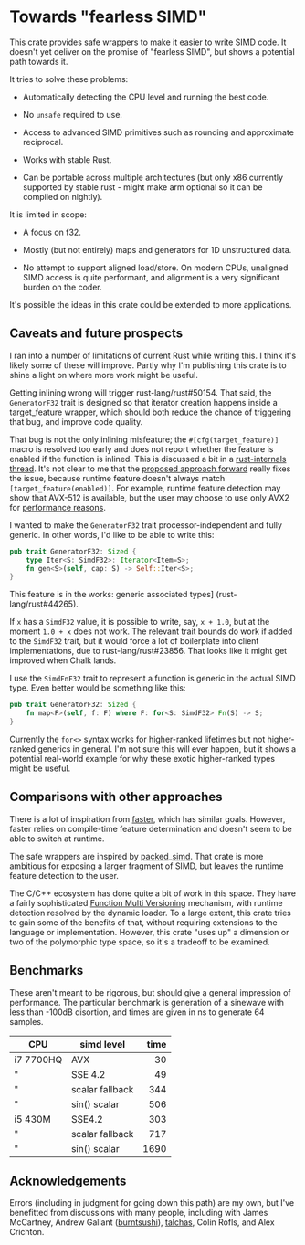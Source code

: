 # Towards "fearless SIMD"

This crate provides safe wrappers to make it easier to write SIMD code. It doesn't yet deliver on the promise of "fearless SIMD", but shows a potential path towards it.

It tries to solve these problems:

* Automatically detecting the CPU level and running the best code.

* No `unsafe` required to use.

* Access to advanced SIMD primitives such as rounding and approximate reciprocal.

* Works with stable Rust.

* Can be portable across multiple architectures (but only x86 currently supported by stable rust - might make arm optional so it can be compiled on nightly).

It is limited in scope:

* A focus on f32.

* Mostly (but not entirely) maps and generators for 1D unstructured data.

* No attempt to support aligned load/store. On modern CPUs, unaligned SIMD access is quite performant, and alignment is a very significant burden on the coder.

It's possible the ideas in this crate could be extended to more applications.

## Caveats and future prospects

I ran into a number of limitations of current Rust while writing this. I think it's likely some of these will improve. Partly why I'm publishing this crate is to shine a light on where more work might be useful.

Getting inlining wrong will trigger rust-lang/rust#50154. That said, the `GeneratorF32` trait is designed so that iterator creation happens inside a target_feature wrapper, which should both reduce the chance of triggering that bug, and improve code quality.

That bug is not the only inlining misfeature; the `#[cfg(target_feature)]` macro is resolved too early and does not report whether the feature is enabled if the function is inlined. This is discussed a bit in a [rust-internals thread](https://internals.rust-lang.org/t/packed-simd-cfg-target-feature-does-not-play-well-with-target-feature/8115). It's not clear to me that the [proposed approach forward](https://internals.rust-lang.org/t/using-run-time-feature-detection-in-core/8419) really fixes the issue, because runtime feature doesn't always match `[target_feature(enabled)]`. For example, runtime feature detection may show that AVX-512 is available, but the user may choose to use only AVX2 for [performance reasons](https://lemire.me/blog/2018/09/07/avx-512-when-and-how-to-use-these-new-instructions/).

I wanted to make the `GeneratorF32` trait processor-independent and fully generic. In other words, I'd like to be able to write this:

```rust
pub trait GeneratorF32: Sized {
    type Iter<S: SimdF32>: Iterator<Item=S>;
    fn gen<S>(self, cap: S) -> Self::Iter<S>;
}
```
This feature is in the works: generic associated types] (rust-lang/rust#44265).

If `x` has a `SimdF32` value, it is possible to write, say, `x + 1.0`, but at the moment `1.0 + x` does not work. The relevant trait bounds do work if added to the `SimdF32` trait, but it would force a lot of boilerplate into client implementations, due to rust-lang/rust#23856. That looks like it might get improved when Chalk lands.

I use the `SimdFnF32` trait to represent a function is generic in the actual SIMD type. Even better would be something like this:

```rust
pub trait GeneratorF32: Sized {
    fn map<F>(self, f: F) where F: for<S: SimdF32> Fn(S) -> S;
}
```

Currently the `for<>` syntax works for higher-ranked lifetimes but not higher-ranked generics in general. I'm not sure this will ever happen, but it shows a potential real-world example for why these exotic higher-ranked types might be useful.

## Comparisons with other approaches

There is a lot of inspiration from [faster], which has similar goals. However, faster relies on compile-time feature determination and doesn't seem to be able to switch at runtime.

The safe wrappers are inspired by [packed_simd]. That crate is more ambitious for exposing a larger fragment of SIMD, but leaves the runtime feature detection to the user.

The C/C++ ecosystem has done quite a bit of work in this space. They have a fairly sophisticated [Function Multi Versioning](https://lwn.net/Articles/691932/) mechanism, with runtime detection resolved by the dynamic loader. To a large extent, this crate tries to gain some of the benefits of that, without requiring extensions to the language or implementation. However, this crate "uses up" a dimension or two of the polymorphic type space, so it's a tradeoff to be examined.

## Benchmarks

These aren't meant to be rigorous, but should give a general impression of performance. The particular benchmark is generation of a sinewave with less than -100dB disortion, and times are given in ns to generate 64 samples.

| CPU       | simd level      | time  |
| --------- | --------------- | ----: |
| i7 7700HQ | AVX             |   30  |
| "         | SSE 4.2         |   49  |
| "         | scalar fallback |  344  |
| "         | sin() scalar    |  506  |
| i5 430M   | SSE4.2          |  303  |
| "         | scalar fallback |  717  |
| "         | sin() scalar    | 1690  |

## Acknowledgements

Errors (including in judgment for going down this path) are my own, but I've benefitted from discussions with many people, including with James McCartney, Andrew Gallant ([burntsushi](https://github.com/BurntSushi)), [talchas](https://github.com/talchas), Colin Rofls, and Alex Crichton.

[faster]: https://github.com/AdamNiederer/faster

[packed_simd]: https://github.com/rust-lang-nursery/packed_simd
